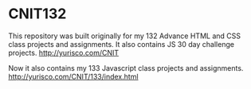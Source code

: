 # CNIT132
This repository was built originally for my 132 Advance HTML and CSS class projects and assignments.
It also contains JS 30 day challenge projects.
http://yurisco.com/CNIT

Now it also contains my 133 Javascript class projects and assignments.
http://yurisco.com/CNIT/133/index.html


